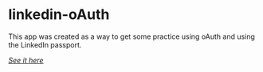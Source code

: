 # linkedin-oAuth

This app was created as a way to get some practice using oAuth and using the LinkedIn passport.

[_See it here_](https://linkedinlogin.herokuapp.com/)
